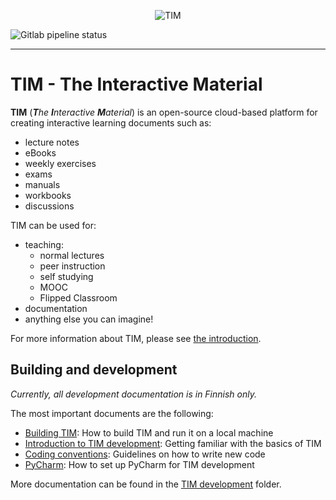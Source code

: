 <p align="center">
  <img src="https://gitlab.com/tim-jyu/tim-extra/-/raw/main/docs/logot/tim-logo-with-text.svg" alt="TIM">
</p>

![Gitlab pipeline status](https://img.shields.io/gitlab/pipeline-status/tim-jyu/tim?branch=master&style=for-the-badge)
***

# TIM - The Interactive Material

**TIM** (***T**he **I**nteractive **M**aterial*) is an open-source cloud-based platform
for creating interactive learning documents such as:

* lecture notes
* eBooks
* weekly exercises
* exams
* manuals
* workbooks
* discussions

TIM can be used for:

* teaching:
    * normal lectures
    * peer instruction
    * self studying
    * MOOC
    * Flipped Classroom
* documentation
* anything else you can imagine!

For more information about TIM, please
see [the introduction](https://tim.jyu.fi/view/tim/in-English/intro).

## Building and development

*Currently, all development documentation is in Finnish only.*

The most important documents are the following:

* [Building TIM](https://tim.jyu.fi/view/tim/TIMin-kehitys/TIMin-kaantaminen):
How to build TIM and run it on a local machine
* [Introduction to TIM development](https://tim.jyu.fi/view/tim/TIMin-kehitys/Johdatus-TIMin-kehitykseen):
Getting familiar with the basics of TIM
* [Coding conventions](https://tim.jyu.fi/view/tim/TIMin-kehitys/Koodikaytanteet):
Guidelines on how to write new code
* [PyCharm](https://tim.jyu.fi/view/tim/TIMin-kehitys/PyCharm):
How to set up PyCharm for TIM development

More documentation can be found in the
[TIM development](https://tim.jyu.fi/view/tim/TIMin-kehitys) folder.
